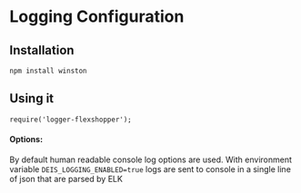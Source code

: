 # Logging Configuration

## Installation

```bashp
npm install winston
```
## Using it

```bashp
require('logger-flexshopper');
```

#### Options:
By default human readable console log options are used.
With environment variable `DEIS_LOGGING_ENABLED=true` logs are sent to console in a single line of json that are parsed by ELK
